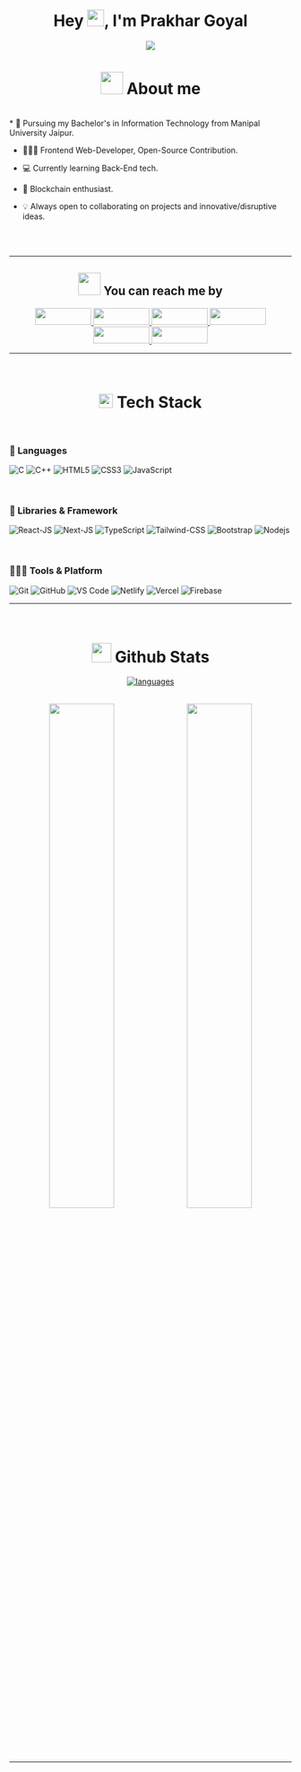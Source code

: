 <h1 align="center">Hey <img src="https://media.giphy.com/media/hvRJCLFzcasrR4ia7z/giphy.gif" width="30px" height="30px">, I'm Prakhar Goyal</h1>

<p align="center">
  <a href="https://github.com/DenverCoder1/readme-typing-svg"><img src="https://readme-typing-svg.herokuapp.com?font=Time+New+Roman&color=cyan&size=25&center=true&vCenter=true&width=600&height=100&lines=Namaste..&hearts;++;Information+Technology+Student;Full-Stack+Web+Developer;Open-Source+Contribution;Blockchain+Enthusiast"></a>
</p>


<h1 align="center"><img src = "https://media.giphy.com/media/gUF6XKi8Jmh6dpc961/giphy.gif" width = 40px> About me</h1>


<br>
* 📖 Pursuing my Bachelor's in Information Technology from Manipal University Jaipur. 

* 🧑🏻‍💻 Frontend Web-Developer, Open-Source Contribution.

* 💻 Currently learning Back-End tech.

* 🧱 Blockchain enthusiast.

* 💡 Always open to collaborating on projects and innovative/disruptive ideas.

<br>
<br>
<hr>

<h2 align="center"><img src="https://media.giphy.com/media/UnyKXModRZbJZiJhSW/giphy.gif" width="40px"> You can reach me by</h2>

<p align="center">
	<a href="https://www.linkedin.com/in/0xprakharg/" target="blank">
		<img src="https://img.shields.io/badge/LinkedIn-0077B5?style=for-the-badge&logo=linkedin&logoColor=white" width="100" height="30"/>
	</a>
	<a href="https://twitter.com/0xPrakharG" target="blank">
		<img src="https://img.shields.io/badge/Twitter-1DA1F2?style=for-the-badge&logo=twitter&logoColor=white" width="100" height="30"/>
	</a>
  <a href="https://prakhar-vscode-portfolio.vercel.app/" target="blank">
		<img src="https://img.shields.io/badge/portfolio-1AA260?style=for-the-badge&logo=About.me&logoColor=white" width="100" height="30"/>
	</a>
  <a href="mailto:prakhargoyal.3014@gmail.com" target="blank">
		<img src="https://img.shields.io/badge/Gmail-D14836?style=for-the-badge&logo=gmail&logoColor=white" width="100" height="30"/>
	</a>
  <a href="https://www.instagram.com/prakhar.3014/" target="blank">
    <img src="https://img.shields.io/badge/instagram-%23E4405F.svg?style=for-the-badge&logo=Instagram&logoColor=white" width="100" height="30"/>
  </a>
  <a href="https://wa.me/+919305325616" target="blank">
  <img src="https://img.shields.io/badge/whatsapp-4B7F1.svg?style=for-the-badge&logo=whatsapp&logoColor=white" width="100" height="30"/>
  </a>
</p>

<hr>
<br>

<h1 align="center"><img src="https://media2.giphy.com/media/QssGEmpkyEOhBCb7e1/giphy.gif?cid=ecf05e47a0n3gi1bfqntqmob8g9aid1oyj2wr3ds3mg700bl&rid=giphy.gif" width ="25"> Tech Stack</h1>

<br>
<h3>🚀 Languages</h3>

![C](https://img.shields.io/badge/C-00599C?style=for-the-badge&logo=c&logoColor=white)
![C++](https://img.shields.io/badge/C%2B%2B-00599C?style=for-the-badge&logo=c%2B%2B&logoColor=white)
![HTML5](https://img.shields.io/badge/HTML5-E34F26?style=for-the-badge&logo=html5&logoColor=white)
![CSS3](https://img.shields.io/badge/CSS3-1572B6?style=for-the-badge&logo=css3&logoColor=white)
![JavaScript](https://img.shields.io/badge/JavaScript-323330?style=for-the-badge&logo=javascript&logoColor=F7DF1E)

<br>
<h3>🧩 Libraries & Framework</h3>

![React-JS](https://img.shields.io/badge/ReactJs-20232A?style=for-the-badge&logo=react&logoColor=61DAFB)
![Next-JS](https://img.shields.io/badge/Next.Js-00ffff?style=for-the-badge&logo=nextdotjs&logoColor=61DAFB)
![TypeScript](https://img.shields.io/badge/typescript-%23007ACC.svg?style=for-the-badge&logo=typescript&logoColor=white)
![Tailwind-CSS](https://img.shields.io/badge/Tailwind-ff6666?style=for-the-badge&logo=tailwindcss&logoColor=61DAFB)
![Bootstrap](https://img.shields.io/badge/Bootstrap-563D7C?style=for-the-badge&logo=bootstrap&logoColor=white)
![Nodejs](https://img.shields.io/badge/Node.js-339933?style=for-the-badge&logo=nodedotjs&logoColor=white)

<br>
<h3>🧑🏻‍💻 Tools & Platform</h3>

![Git](https://img.shields.io/badge/Git-F05032?style=for-the-badge&logo=git&logoColor=white)
![GitHub](https://img.shields.io/badge/github-%23121011.svg?style=for-the-badge&logo=github&logoColor=white)
![VS Code](https://img.shields.io/badge/Visual_Studio_Code-0078D4?style=for-the-badge&logo=visual%20studio%20code&logoColor=white)
![Netlify](https://img.shields.io/badge/Netlify-00C7B7?style=for-the-badge&logo=netlify&logoColor=white)
![Vercel](https://img.shields.io/badge/Vercel-000000?style=for-the-badge&logo=vercel&logoColor=white)
![Firebase](https://img.shields.io/badge/Firebase-0099ff?style=for-the-badge&logo=firebase&logoColor=white)

<hr>
<br>

<h1 align="center"><img src="https://media.giphy.com/media/iY8CRBdQXODJSCERIr/giphy.gif" width="35"><b> Github Stats </b></h1>

<div align="center">

<a href="https://github.com/0xPrakharG/">
  <img alt="languages" src="https://github-readme-stats.vercel.app/api/top-langs/?username=0xPrakharG&layout=compact&hide_border=true&theme=nightowl&count_private=true" />
</a>
<br>
<br>
<p align="center">
  <img width="48%" src="https://github-readme-stats.vercel.app/api?username=0xPrakharG&show_icons=true&hide_border=true&theme=nightowl&count_private=true" />
  <img width="48%" src="https://github-readme-streak-stats.herokuapp.com/?user=0xPrakharG&hide_border=true&theme=nightowl&count_private=true" />
</p>
</div>
<hr>
